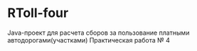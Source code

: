 # RToll-four
Java-проект для расчета сборов за пользование платными автодорогами(участками)
Практическая работа № 4 
